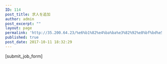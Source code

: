 ```yaml
---
ID: 114
post_title: 求人を追加
author: admin
post_excerpt: ""
layout: page
permalink: 'http://35.200.64.23/%e6%b1%82%e4%ba%ba%e3%82%92%e8%bf%bd%e5%8a%a0/'
published: true
post_date: 2017-10-11 18:32:29
---
```

[submit_job_form]